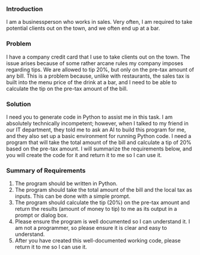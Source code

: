 ### Introduction

I am a businessperson who works in sales.  Very often, I am required to take potential clients out on the town, and we often end up at a bar.

### Problem

I have a company credit card that I use to take clients out on the town. The issue arises because of some rather arcane rules my company imposes regarding tips.  We are allowed to tip 20%, but only on the pre-tax amount of any bill.  This is a problem because, unlike with restaurants, the sales tax is built into the menu price of the drink at a bar, and I need to be able to calculate the tip on the pre-tax amount of the bill.

### Solution

I need you to generate code in Python to assist me in this task. I am absolutely technically incompetent; however, when I talked to my friend in our IT department, they told me to ask an AI to build this program for me, and they also set up a basic environment for running Python code. I need a program that will take the total amount of the bill and calculate a tip of 20% based on the pre-tax amount. I will summarize the requirements below, and you will create the code for it and return it to me so I can use it.

### Summary of Requirements

1. The program should be written in Python.
2. The program should take the total amount of the bill and the local tax as inputs.  This can be done with a simple prompt.
3. The program should calculate the tip (20%) on the pre-tax amount and return the results (amount of money to tip) to me as its output in a prompt or dialog box.
4. Please ensure the program is well documented so I can understand it.  I am not a programmer, so please ensure it is clear and easy to understand.
5. After you have created this well-documented working code, please return it to me so I can use it.
